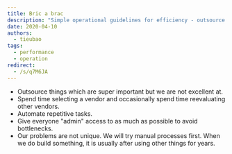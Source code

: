 ```yaml
---
title: Bric a brac
description: "Simple operational guidelines for efficiency - outsource what we're not great at, automate repetitive tasks, avoid bottlenecks through broad access, and use existing solutions before building custom ones."
date: 2020-04-10
authors:
  - tieubao
tags:
  - performance
  - operation
redirect:
  - /s/q7M6JA
---
```


- Outsource things which are super important but we are not excellent at.
- Spend time selecting a vendor and occasionally spend time reevaluating other vendors.
- Automate repetitive tasks.
- Give everyone "admin" access to as much as possible to avoid bottlenecks.
- Our problems are not unique. We will try manual processes first. When we do build something, it is usually after using other things for years.
